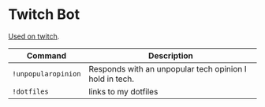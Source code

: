 # Twitch Bot

[Used on twitch](https://twitch.tv/kinbiko).

| Command             | Description                                             |
| ------------------- | ------------------------------------------------------- |
| `!unpopularopinion` | Responds with an unpopular tech opinion I hold in tech. |
| `!dotfiles`         | links to my dotfiles                                    |
